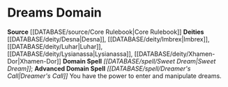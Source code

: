 ﻿---
advanced_domain_spell: '[[DATABASE/spell/Dreamer''s Call|Dreamer''s Call]]'
deity:
- '[[DATABASE/deity/Desna|Desna]]'
- '[[DATABASE/deity/Imbrex|Imbrex]]'
- '[[DATABASE/deity/Luhar|Luhar]]'
- '[[DATABASE/deity/Lysianassa|Lysianassa]]'
- '[[DATABASE/deity/Xhamen-Dor|Xhamen-Dor]]'
domain:
- '[[DATABASE/domain/Dreams Domain|Dreams]]'
domain_spell: '[[DATABASE/spell/Sweet Dream|Sweet Dream]]'
id: '9'
name: Dreams Domain
rarity: Common
source: '[[DATABASE/source/Core Rulebook|Core Rulebook]]'
type: Domain

---
# Dreams Domain

**Source** [[DATABASE/source/Core Rulebook|Core Rulebook]] 
**Deities** [[DATABASE/deity/Desna|Desna]], [[DATABASE/deity/Imbrex|Imbrex]], [[DATABASE/deity/Luhar|Luhar]], [[DATABASE/deity/Lysianassa|Lysianassa]], [[DATABASE/deity/Xhamen-Dor|Xhamen-Dor]]
**Domain Spell** _[[DATABASE/spell/Sweet Dream|Sweet Dream]]_; **Advanced Domain Spell** _[[DATABASE/spell/Dreamer's Call|Dreamer's Call]]_
You have the power to enter and manipulate dreams.